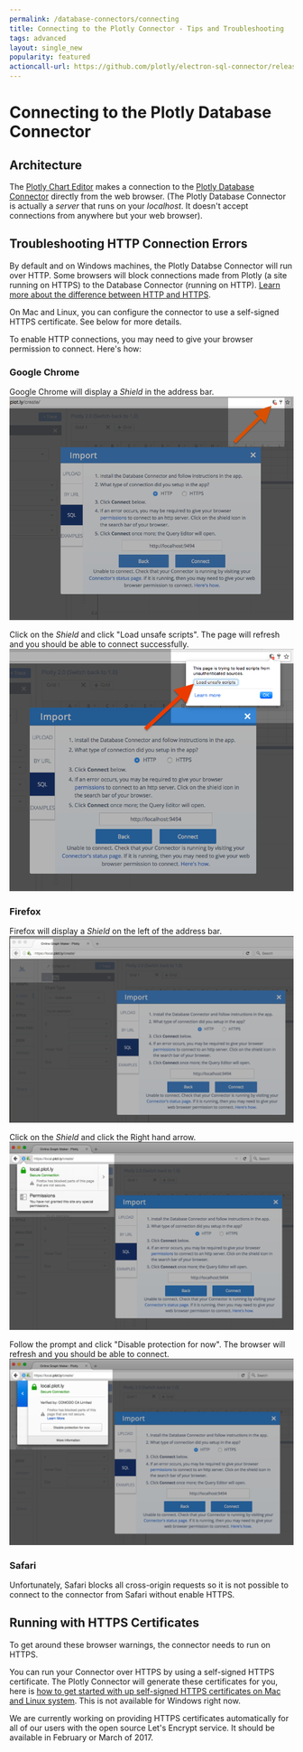 ```yaml
---
permalink: /database-connectors/connecting
title: Connecting to the Plotly Connector - Tips and Troubleshooting
tags: advanced
layout: single_new
popularity: featured
actioncall-url: https://github.com/plotly/electron-sql-connector/releases
---
```


# Connecting to the Plotly Database Connector

## Architecture

The [Plotly Chart Editor](https://plot.ly/create) makes a connection to the [Plotly Database Connector](https://plot.ly/database-connectors) directly from the web browser. (The Plotly Database Connector is actually a _server_ that runs on your _localhost_. It doesn't accept connections from anywhere but your web browser).

## Troubleshooting HTTP Connection Errors

By default and on Windows machines, the Plotly Databse Connector will run over HTTP. Some browsers will block connections made from Plotly (a site running on HTTPS) to the Database Connector (running on HTTP). [Learn more about the difference between HTTP and HTTPS](https://www.instantssl.com/ssl-certificate-products/https.html).

On Mac and Linux, you can configure the connector to use a self-signed HTTPS certificate. See below for more details.

To enable HTTP connections, you may need to give your browser permission to connect. Here's how:

### Google Chrome

Google Chrome will display a _Shield_ in the address bar.
![Shield icon in Google Chrome](/static/images/database-connectors/connecting/chrome-shield-icon.png)

Click on the _Shield_ and click "Load unsafe scripts". The page will refresh and you should be able to connect successfully. 
![Load unsafe scripts prompt in Google Chrome](/static/images/database-connectors/connecting/chrome-shield-prompt.png)


### Firefox
Firefox will display a _Shield_ on the left of the address bar.
![Shield icon in Firefox](/static/images/database-connectors/connecting/firefox-shield-icon.png)

Click on the _Shield_ and click the Right hand arrow.
![Firefox security shield prompt](/static/images/database-connectors/connecting/firefox-shield-prompt-1.png)

Follow the prompt and click "Disable protection for now". The browser will refresh and you should be able to connect.
![Firefox security shield prompt displaying "Disable protection for now"](/static/images/database-connectors/connecting/firefox-shield-prompt-2.png)

### Safari

Unfortunately, Safari blocks all cross-origin requests so it is not possible to connect to the connector from Safari without enable HTTPS.


## Running with HTTPS Certificates

To get around these browser warnings, the connector needs to run on HTTPS.

You can run your Connector over HTTPS by using a self-signed HTTPS certificate. The Plotly Connector will generate these certificates for you, here is [how to get started with up self-signed HTTPS certificates on Mac and Linux system](http://help.plot.ly/database-connectors/https/). This is not available for Windows right now.

We are currently working on providing HTTPS certificates automatically for all of our users with the open source Let's Encrypt service. It should be available in February or March of 2017.
